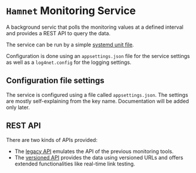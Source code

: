 # `Hamnet` Monitoring Service
A background servic that polls the monitoring values at a defined interval and provides a REST API to query the data.

The service can be run by a simple [systemd unit file](https://www.digitalocean.com/community/tutorials/understanding-systemd-units-and-unit-files).

Configuration is done using an `appsettings.json` file for the service settings as well as a `log4net.config` for the logging settings.


## Configuration file settings
The service is configured using a file called `appsettings.json`. The settings are mostly self-explaining from the key name. Documentation will be added only later.

## REST API
There are two kinds of APIs provided:
* The [legacy API](Doc/LegacyApi.md) emulates the API of the previous monitoring tools.
* The [versioned API](Doc/VersionedApi.md) provides the data using versioned URLs and offers extended functionalities like real-time link testing.
